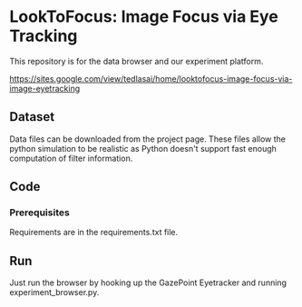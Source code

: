 # LookToFocus: Image Focus via Eye Tracking
This repository is for the data browser and our experiment platform.

https://sites.google.com/view/tedlasai/home/looktofocus-image-focus-via-image-eyetracking

## Dataset
Data files can be downloaded from the project page. These files allow the python simulation to be realistic as Python doesn't support fast enough computation of filter information.

## Code
### Prerequisites
Requirements are in the requirements.txt file.

## Run
Just run the browser by hooking up the GazePoint Eyetracker and running experiment_browser.py.

